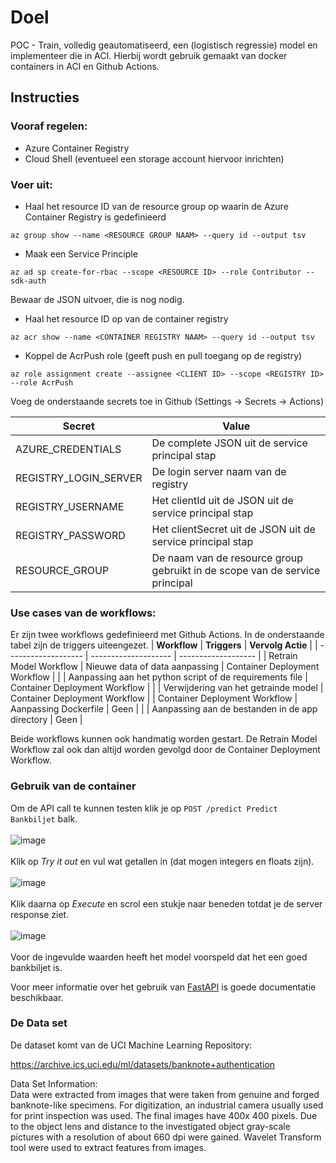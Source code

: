 # Doel
POC - Train, volledig geautomatiseerd, een (logistisch regressie) model en implementeer die in ACI. Hierbij wordt gebruik gemaakt van docker containers in ACI en Github Actions.<br>


## Instructies

### Vooraf regelen:
- Azure Container Registry
- Cloud Shell (eventueel een storage account hiervoor inrichten)

### Voer uit:
- Haal het resource ID van de resource group op waarin de Azure Container Registry is gedefinieerd
```
az group show --name <RESOURCE GROUP NAAM> --query id --output tsv
```

- Maak een Service Principle
```
az ad sp create-for-rbac --scope <RESOURCE ID> --role Contributor --sdk-auth
```
Bewaar de JSON uitvoer, die is nog nodig.

- Haal het resource ID op van de container registry
```
az acr show --name <CONTAINER REGISTRY NAAM> --query id --output tsv
```

- Koppel de AcrPush role (geeft push en pull toegang op de registry)
```
az role assignment create --assignee <CLIENT ID> --scope <REGISTRY ID> --role AcrPush
```

Voeg de onderstaande secrets toe in Github (Settings -> Secrets -> Actions)

| **Secret**        | **Value**         |
| ----------------- |-------------------|
| AZURE_CREDENTIALS | De complete JSON uit de service principal stap |
| REGISTRY_LOGIN_SERVER | De login server naam van de registry |
| REGISTRY_USERNAME | Het clientId uit de JSON uit de service principal stap |
| REGISTRY_PASSWORD | Het clientSecret uit de JSON uit de service principal stap |
| RESOURCE_GROUP | De naam van de resource group gebruikt in de scope van de service principal |


### Use cases van de workflows:
Er zijn twee workflows gedefinieerd met Github Actions. In de onderstaande tabel zijn de triggers uiteengezet.
| **Workflow**        | **Triggers**         | **Vervolg Actie**   |
| ------------------- | -------------------- | ------------------- |
| Retrain Model Workflow | Nieuwe data of data aanpassing | Container Deployment Workflow |
|              | Aanpassing aan het python script of de requirements file | Container Deployment Workflow |
|              | Verwijdering van het getrainde model | Container Deployment Workflow |
| Container Deployment Workflow | Aanpassing Dockerfile | Geen |
|                               | Aanpassing aan de bestanden in de app directory | Geen |

Beide workflows kunnen ook handmatig worden gestart. De Retrain Model Workflow zal ook dan altijd worden gevolgd door de Container Deployment Workflow.


### Gebruik van de container
Om de API call te kunnen testen klik je op ```POST /predict Predict Bankbiljet``` balk.<br><br>
![image](https://user-images.githubusercontent.com/57792298/178727346-20b3326b-e23f-4e2a-a47e-2f9b221102b1.png)<br><br>
Klik op *Try it out* en vul wat getallen in (dat mogen integers en floats zijn).<br><br>
![image](https://user-images.githubusercontent.com/57792298/178727631-9d2197d4-38f6-4f8c-9e35-dab46781b736.png)<br><br>
Klik daarna op *Execute* en scrol een stukje naar beneden totdat je de server response ziet.<br><br>
![image](https://user-images.githubusercontent.com/57792298/178727910-00db5d50-ebb8-4ad5-b48f-1b70ae07332f.png)<br><br>
Voor de ingevulde waarden heeft het model voorspeld dat het een goed bankbiljet is.

Voor meer informatie over het gebruik van [FastAPI](https://fastapi.tiangolo.com/ "FastAPI documentatie") is goede documentatie beschikbaar.

### De Data set
De dataset komt van de UCI Machine Learning Repository:

https://archive.ics.uci.edu/ml/datasets/banknote+authentication

Data Set Information:<br>
Data were extracted from images that were taken from genuine and forged banknote-like specimens. For digitization, an industrial camera usually used for print inspection was used. The final images have 400x 400 pixels. Due to the object lens and distance to the investigated object gray-scale pictures with a resolution of about 660 dpi were gained. Wavelet Transform tool were used to extract features from images.
